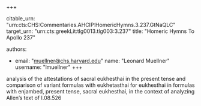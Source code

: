 +++


citable_urn: "urn:cts:CHS:Commentaries.AHCIP:HomericHymns.3.237.GtNaQLC"
target_urn: "urn:cts:greekLit:tlg0013.tlg003:3.237"
title: "Homeric Hymns To Apollo 237"

authors:
- email: "muellner@chs.harvard.edu"
  name: "Leonard Muellner"
  username: "lmuellner"
+++

<p>analysis of the attestations of sacral eukhesthai in the present tense and comparison of variant formulas with eukhetasthai for eukhesthai in formulas with enjambed, present tense, sacral eukhesthai, in the context of analyzing Allen’s text of I.08.526</p>